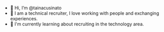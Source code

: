 - 👋 Hi, I’m @tainacusinato
- 👀 I am a technical recruiter, I love working with people and exchanging experiences.
- 🌱 I'm currently learning about recruiting in the technology area.


<!---
tainacusinato/tainacusinato is a ✨ special ✨ repository because its `README.md` (this file) appears on your GitHub profile.
You can click the Preview link to take a look at your changes.
--->

